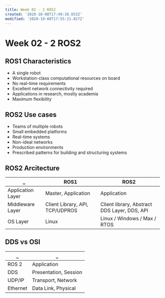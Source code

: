 ```yaml
---
title: Week 02 - 2 ROS2
created: '2020-10-08T17:49:38.853Z'
modified: '2020-10-08T17:55:21.827Z'
---
```


# Week 02 - 2 ROS2
## ROS1 Characteristics
- A single robot
- Workstation-class computational resources on board
- No real-time requirements
- Excellent network connectivity required
- Applications in research, mostly academia
- Maximum flexibility

## ROS2 Use cases
- Teams of multiple robots
- Small embedded platforms
- Real-time systems
- Non-ideal networks
- Production environments
- Prescribed patterns for building and structuring systems

## ROS2 Arcitecture
| _ | ROS1 | ROS2 |
| --- | --- | --- |
| Application Layer | Master, Application | Application |
| Middleware Layer | Client Library, API, TCP/UDPROS | Client library, Abstract DDS Layer, DDS, API | 
| OS Layer | Linux | Linux / Windows / Max / RTOS |

## DDS vs OSI
| _ | _ |
| --- | --- |
| ROS 2 | Application |
| DDS | Presentation, Session |
| UDP/IP | Transport, Network |
| Ethernet | Data Link, Physical |

